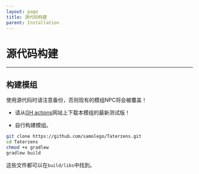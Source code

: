 ```yaml
---
layout: page
title: 源代码构建
parent: Installation
---
```


# 源代码构建

---

## 构建模组

使用源代码时请注意备份，否则现有的模组NPC将会被覆盖！

* 请从[GH actions](https://github.com/samolego/Taterzens/actions/workflows/build.yml)网站上下载本模组的最新测试版！

* 自行构建模组。
```bash
git clone https://github.com/samolego/Taterzens.git
cd Taterzens
chmod +x gradlew
gradlew build
```
这些文件都可以在`build/libs`中找到。